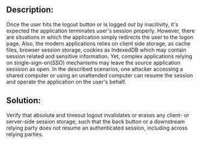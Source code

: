 ## Description:

Once the user hits the logout button or is logged out by inacitivity, it's expected the application terminates user's session properly. However, there are situations in which the application simply redirects the user to the logon page. Also, the modern applications relies on client side storage, as cache files, browser session storage, cookies as IndexedDB which may contain session related and sensitive information. Yet, complex applications relying on single-sign-on(SSO) mechanisms may leave the source application sesssion as open. In the described scenarios, one attacker accessing a shared computer or using an unattended computer can resume the session and operate the application on the user's behalf.


## Solution:

Verify that absolute and timeout logout invalidates or erases any client- or server-side session storage, such that the back button or a downstream relying party does not resume an authenticated session, including across relying parties.
